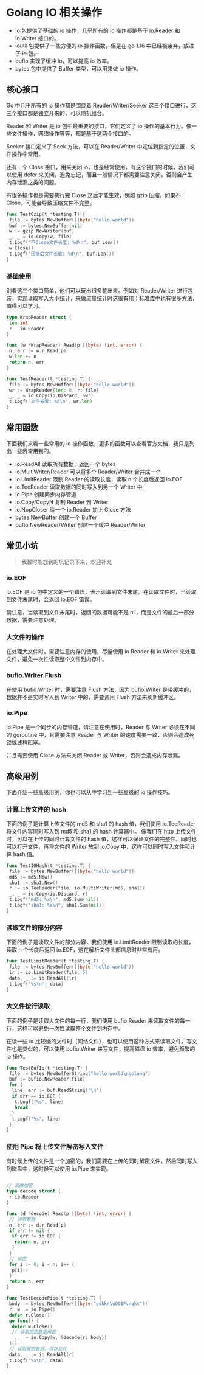 # Golang IO 相关操作

- io 包提供了基础的 io 操作，几乎所有的 io 操作都是基于 io.Reader 和 io.Writer 接口的。
- ~~ioutil 包提供了一些方便的 io 操作函数，但是在 go 1.16 中已经被废弃，放进了 io 包。~~
- bufio 实现了缓冲 io，可以提高 io 效率。
- bytes 包中提供了 Buffer 类型，可以用来做 io 操作。

## 核心接口

Go 中几乎所有的 io 操作都是围绕着 Reader/Writer/Seeker 这三个接口进行，这三个接口都是独立开来的，可以随机组合。

Reader 和 Writer 是 io 包中最重要的接口，它们定义了 io 操作的基本行为。像一些文件操作，网络操作等等，都是基于这两个接口的。

Seeker 接口定义了 Seek 方法，可以在 Reader/Writer 中定位到指定的位置，文件操作中常用。

还有一个 Close 接口，用来关闭 io，也是经常使用，有这个接口的时候，我们可以使用 defer 来关闭，避免忘记，而且一般情况下都需要注意关闭，否则会产生内存泄漏之类的问题。

有很多操作也是需要执行完 Close 之后才能生效，例如 gzip 压缩，如果不 Close，可能会导致压缩文件不完整。

```go
func TestGzip(t *testing.T) {
 file := bytes.NewBuffer([]byte("hello world"))
 buf := bytes.NewBuffer(nil)
 w := gzip.NewWriter(buf)
 _, _ = io.Copy(w, file)
 t.Logf("不Close文件长度: %d\n", buf.Len())
 w.Close()
 t.Logf("压缩后文件长度: %d\n", buf.Len())
}
```

### 基础使用

别看这三个接口简单，他们可以玩出很多花出来。例如对 Reader/Writer 进行包装，实现读取写入大小统计，来做流量统计时这很有用；标准库中也有很多方法，值得可以学习。

```go
type WrapReader struct {
 len int
 r   io.Reader
}

func (w *WrapReader) Read(p []byte) (int, error) {
 n, err := w.r.Read(p)
 w.len += n
 return n, err
}

func TestReader(t *testing.T) {
 file := bytes.NewBuffer([]byte("hello world"))
 wr := WrapReader{len: 0, r: file}
 _, _ = io.Copy(io.Discard, &wr)
 t.Logf("文件长度: %d\n", wr.len)
}
```

## 常用函数

下面我们来看一些常用的 io 操作函数，更多的函数可以查看官方文档，我只是列出一些我常用到的。

- io.ReadAll 读取所有数据，返回一个 bytes
- io.MultiWriter/Reader 可以将多个 Reader/Writer 合并成一个
- io.LimitReader 限制 Reader 的读取长度，读取 n 个长度后返回 io.EOF
- io.TeeReader 读取数据的同时写入到另一个 Writer 中
- io.Pipe 创建同步内存管道
- io.Copy/CopyN 复制 Reader 到 Writer
- io.NopCloser 给一个 io.Reader 加上 Close 方法
- bytes.NewBuffer 创建一个 Buffer
- bufio.NewReader/Writer 创建一个缓冲 Reader/Writer

## 常见小坑

> 我暂时能想到的坑记录下来，欢迎补充

### io.EOF

io.EOF 是 io 包中定义的一个错误，表示读取到文件末尾。在读取文件时，当读取到文件末尾时，会返回 io.EOF 错误。

请注意，当读取到文件末尾时，返回的数据可能不是 nil，而是文件的最后一部分数据，需要注意处理。

### 大文件的操作

在处理大文件时，需要注意内存的使用，尽量使用 io.Reader 和 io.Writer 来处理文件，避免一次性读取整个文件到内存中。

### bufio.Writer.Flush

在使用 bufio.Writer 时，需要注意 Flush 方法，因为 bufio.Writer 是带缓冲的，数据并不是实时写入到 Writer 中的，需要调用 Flush 方法来刷新缓冲区。

### io.Pipe

io.Pipe 是一个同步的内存管道，请注意在使用时，Reader 与 Writer 必须在不同的 goroutine 中，且需要注意 Reader 与 Writer 的速度需要一致，否则会造成死锁或线程阻塞。

并且需要使用 Close 方法来关闭 Reader 或 Writer，否则会造成内存泄漏。

## 高级用例

下面介绍一些高级用例，你也可以从中学习到一些高级的 io 操作技巧。

### 计算上传文件的 hash

下面的例子是计算上传文件的 md5 和 sha1 的 hash 值，我们使用 io.TeeReader 将文件内容同时写入到 md5 和 sha1 的 hash 计算器中。
像我们在 http 上传文件时，可以在上传的同时计算文件的 hash 值，这样可以保证文件的完整性。同时也可以打开文件，再将文件的 Writer 放到 io.Copy 中，这样可以同时写入文件和计算 hash 值。

```go
func TestIOHash(t *testing.T) {
 file := bytes.NewBuffer([]byte("hello world"))
 md5 := md5.New()
 sha1 := sha1.New()
 r := io.TeeReader(file, io.MultiWriter(md5, sha1))
 _, _ = io.Copy(io.Discard, r)
 t.Logf("md5: %x\n", md5.Sum(nil))
 t.Logf("sha1: %x\n", sha1.Sum(nil))
}
```

### 读取文件的部分内容

下面的例子是读取文件的部分内容，我们使用 io.LimitReader 限制读取的长度，读取 n 个长度后返回 io.EOF，这在解析文件头部信息时非常有用。

```go
func TestLimitReader(t *testing.T) {
 file := bytes.NewBuffer([]byte("hello world"))
 lr := io.LimitReader(file, 5)
 data, _ := io.ReadAll(lr)
 t.Logf("%s\n", data)
}
```

### 大文件按行读取

下面的例子是读取大文件的每一行，我们使用 bufio.Reader 来读取文件的每一行，这样可以避免一次性读取整个文件到内存中。

在读一些 io 比较慢的文件时（网络文件），也可以使用这种方式来读取文件。写文件也是类似的，可以使用 bufio.Writer 来写文件，提高磁盘 io 效率，避免频繁的 io 操作。

```go
func TestBufIo(t *testing.T) {
 file := bytes.NewBufferString("hello world\ngolang")
 buf := bufio.NewReader(file)
 for {
  line, err := buf.ReadString('\n')
  if err == io.EOF {
   t.Logf("%s", line)
   break
  }
  t.Logf("%s", line)
 }
}
```

### 使用 Pipe 将上传文件解密写入文件

有时候上传的文件是一个加密的，我们需要在上传的同时解密文件，然后同时写入到磁盘中，这时候可以使用 io.Pipe 来实现。

```go

// 凯撒加密
type decode struct {
 r io.Reader
}

func (d *decode) Read(p []byte) (int, error) {
 // 读取数据
 n, err := d.r.Read(p)
 if err != nil {
  if err != io.EOF {
   return n, err
  }
 }
 // 解密
 for i := 0; i < n; i++ {
  p[i]++
 }
 return n, err
}

func TestDecodePipe(t *testing.T) {
 body := bytes.NewBuffer([]byte("gdkkn\u001Fvnqkc"))
 r, w := io.Pipe()
 defer r.Close()
 go func() {
  defer w.Close()
  // 读取加密数据解密
  _, _ = io.Copy(w, &decode{r: body})
 }()
 // 读取解密数据，保存文件
 data, _ := io.ReadAll(r)
 t.Logf("%s\n", data)
}
```

